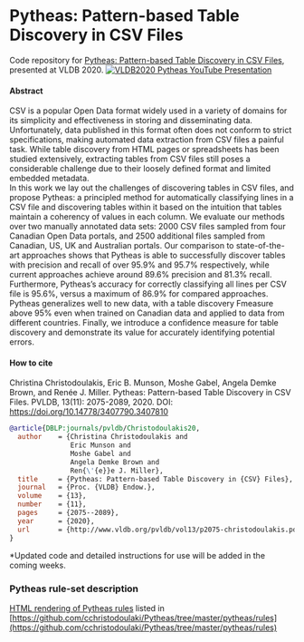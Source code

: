 # Pytheas: Pattern-based Table Discovery in CSV Files
Code repository for [Pytheas: Pattern-based Table Discovery in CSV Files](http://www.vldb.org/pvldb/vol13/p2075-christodoulakis.pdf), presented at VLDB 2020.
[![VLDB2020 Pytheas YouTube Presentation](http://img.youtube.com/vi/PHc-tGeZeD0/0.jpg)](http://www.youtube.com/watch?v=PHc-tGeZeD0 "VLDB2020 Pytheas YouTube Presentation")


#### Abstract

CSV is a popular Open Data format widely used in a variety of domains for its simplicity and effectiveness in storing and disseminating data. Unfortunately, data published in this format often does not conform to strict specifications, making automated data extraction from CSV files a painful task. While table discovery from HTML pages or spreadsheets has been studied extensively, extracting tables from CSV files still poses a considerable challenge due to their loosely defined format and limited embedded metadata.  
In this work we lay out the challenges of discovering tables in CSV files, and propose Pytheas: a principled method for automatically classifying lines in a CSV file and discovering tables within it based on the intuition that tables maintain a coherency of values in each column. We evaluate our methods over two manually annotated data sets: 2000 CSV files sampled from four Canadian Open Data portals, and 2500 additional files sampled from Canadian, US, UK and Australian portals. Our comparison to state-of-the-art approaches shows that Pytheas is able to successfully discover tables with precision and recall of over 95.9% and 95.7% respectively, while current approaches achieve around 89.6% precision and 81.3% recall. Furthermore, Pytheas’s accuracy for correctly classifying all lines per CSV file is 95.6%, versus a maximum of 86.9% for compared approaches. Pytheas generalizes well to new data, with a table discovery Fmeasure above 95% even when trained on Canadian data and applied to data from different countries. Finally, we introduce a confidence measure for table discovery and demonstrate its value for accurately identifying potential errors. 

#### How to cite

Christina Christodoulakis, Eric B. Munson, Moshe Gabel, Angela Demke Brown, and Renée J. Miller. Pytheas: Pattern-based Table Discovery in CSV Files. PVLDB, 13(11): 2075-2089, 2020. DOI: https://doi.org/10.14778/3407790.3407810

```bib
@article{DBLP:journals/pvldb/Christodoulakis20,
  author    = {Christina Christodoulakis and
               Eric Munson and
               Moshe Gabel and
               Angela Demke Brown and
               Ren{\'{e}}e J. Miller},
  title     = {Pytheas: Pattern-based Table Discovery in {CSV} Files},
  journal   = {Proc. {VLDB} Endow.},
  volume    = {13},
  number    = {11},
  pages     = {2075--2089},
  year      = {2020},
  url       = {http://www.vldb.org/pvldb/vol13/p2075-christodoulakis.pdf}
}
```


*Updated code and detailed instructions for use will be added in the coming weeks. 


### Pytheas rule-set description
[HTML rendering of Pytheas rules](https://cchristodoulaki.github.io/Pytheas/) listed in [https://github.com/cchristodoulaki/Pytheas/tree/master/pytheas/rules](https://github.com/cchristodoulaki/Pytheas/tree/master/pytheas/rules)
